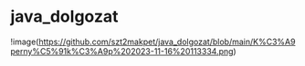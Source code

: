 # java_dolgozat
!image(https://github.com/szt2makpet/java_dolgozat/blob/main/K%C3%A9perny%C5%91k%C3%A9p%202023-11-16%20113334.png)

